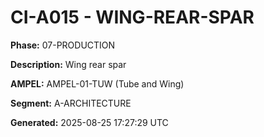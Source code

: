 # CI-A015 - WING-REAR-SPAR

**Phase:** 07-PRODUCTION

**Description:** Wing rear spar

**AMPEL:** AMPEL-01-TUW (Tube and Wing)

**Segment:** A-ARCHITECTURE

**Generated:** 2025-08-25 17:27:29 UTC
